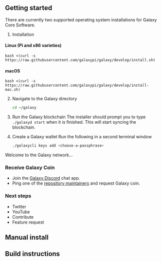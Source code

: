 ## Getting started

There are currently two supported operating system installations for Galaxy
Core Software.

1. Installation

#### Linux (Pi and x86 varieties)
```
bash <(curl -s https://raw.githubusercontent.com/galaxypi/galaxy/develop/install.sh)
```

#### macOS
```
bash <(curl -s https://raw.githubusercontent.com/galaxypi/galaxy/develop/install-mac.sh)
```

2. Navigate to the Galaxy directory

   ```bash
   cd ~/galaxy
   ```

3. Run the Galaxy blockchain
   The installer should prompt you to type `./galaxyd start` when it is
   finished. This will start syncing the blockchain.

4. Create a Galaxy wallet
   Run the following in a second terminal window
   ```bash
   ./galaxycli keys add <choose-a-passphrase>
   ```

Welcome to the Galaxy network...

### Receive Galaxy Coin

- Join the [Galaxy Discord](https://discord.gg/36K9nan) chat app.
- Ping one of the [repository maintainers](#maintainers) and request Galaxy
  coin.

### Next steps

- Twitter
- YouTube
- Contribute
- Feature request

## Manual install

## Build instructions
